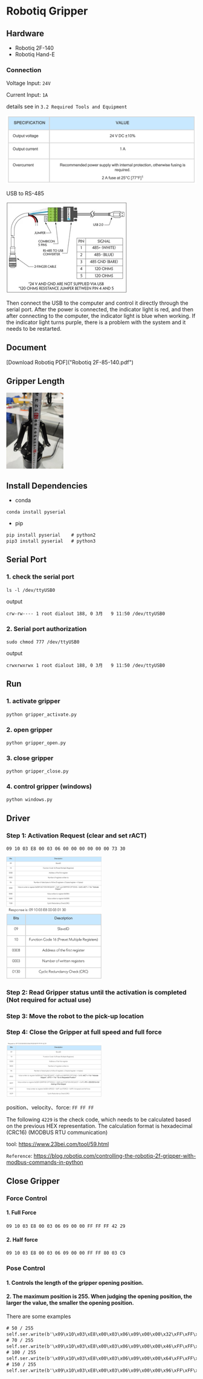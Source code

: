 # Robotiq Gripper
## Hardware
+ Robotiq 2F-140
+ Robotiq Hand-E
### Connection
Voltage Input: `24V`

Current Input: `1A`

details see in `3.2 Required Tools and Equipment`

<img src="img/6.jpg">

USB to RS-485

<img src="img/1.png">

Then connect the USB to the computer and control it directly through the serial port. After the power is connected, the indicator light is red, and then after connecting to the computer, the indicator light is blue when working. If the indicator light turns purple, there is a problem with the system and it needs to be restarted.

## Document
[Download Robotiq PDF]("Robotiq 2F-85-140.pdf")

## Gripper Length
<img src="img/5.png" width="30%" height="30%">

## Install Dependencies
+ conda
```
conda install pyserial
```
+ pip
```
pip install pyserial    # python2
pip3 install pyserial   # python3
```
## Serial Port
### 1. check the serial port
```
ls -l /dev/ttyUSB0
```
output
```
crw-rw---- 1 root dialout 188, 0 3月   9 11:50 /dev/ttyUSB0
```
### 2. Serial port authorization
```
sudo chmod 777 /dev/ttyUSB0
```
output
```
crwxrwxrwx 1 root dialout 188, 0 3月   9 11:50 /dev/ttyUSB0
```

## Run
### 1. activate gripper
```
python gripper_activate.py
```
### 2. open gripper
```
python gripper_open.py
```
### 3. close gripper
```
python gripper_close.py
```

### 4. control gripper (windows)
```
python windows.py
```
## Driver
### Step 1: Activation Request (clear and set rACT) 
```
09 10 03 E8 00 03 06 00 00 00 00 00 00 73 30
```
<img src="img/2.png" width="50%" height="50%">

<img src="img/3.png" width="50%" height="50%">


### Step 2: Read Gripper status until the activation is completed (Not required for actual use)

### Step 3: Move the robot to the pick-up location

### Step 4: Close the Gripper at full speed and full force

<img src="img/4.png" width="50%" height="50%">

position、velocity、force: ``FF FF FF``

The following ``4229`` is the check code, which needs to be calculated based on the previous HEX representation. The calculation format is hexadecimal (CRC16) (MODBUS RTU communication)

tool: https://www.23bei.com/tool/59.html

``Reference``: https://blog.robotiq.com/controlling-the-robotiq-2f-gripper-with-modbus-commands-in-python

## Close Gripper
### Force Control
#### 1. Full Force
```
09 10 03 E8 00 03 06 09 00 00 FF FF FF 42 29
```
#### 2. Half force
```
09 10 03 E8 00 03 06 09 00 00 FF FF 80 03 C9
```
### Pose Control
#### 1. Controls the length of the gripper opening position. 
#### 2. The maximum position is 255. When judging the opening position, the larger the value, the smaller the opening position.

There are some examples
```
# 50 / 255
self.ser.write(b'\x09\x10\x03\xE8\x00\x03\x06\x09\x00\x00\x32\xFF\xFF\xD3\xD6')
# 70 / 255
self.ser.write(b'\x09\x10\x03\xE8\x00\x03\x06\x09\x00\x00\x46\xFF\xFF\x93\xCC')
# 100 / 255
self.ser.write(b'\x09\x10\x03\xE8\x00\x03\x06\x09\x00\x00\x64\xFF\xFF\x33\xC6')
# 150 / 255
self.ser.write(b'\x09\x10\x03\xE8\x00\x03\x06\x09\x00\x00\x96\xFF\xFF\x92\x35')
```